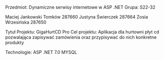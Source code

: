 Przedmiot: Dynamiczne serwisy internetowe w ASP .NET
Grupa: S22-32

Maciej Jankowski Tomków 287660
Justyna Świerczek 287664
Zosia Wrzesińska 287650

Tytuł Projektu: GigaHurtCD Pro
Cel projektu: Aplikacja dla hurtowni płyt cd pozwalająca zapisywać zamówienia oraz przypisywać do nich konkretne produkty

Technologie:
ASP .NET 7.0
MYSQL
